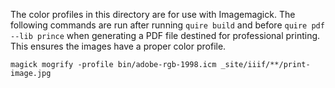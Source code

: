 The color profiles in this directory are for use with Imagemagick. The following commands are run after running `quire build` and before `quire pdf --lib prince` when generating a PDF file destined for professional printing. This ensures the images have a proper color profile.

```
magick mogrify -profile bin/adobe-rgb-1998.icm _site/iiif/**/print-image.jpg
```
